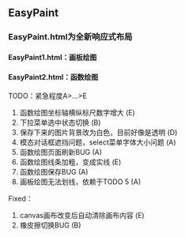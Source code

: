 ## EasyPaint

### EasyPaint.html为全新响应式布局
#### EasyPaint1.html：画板绘图
#### EasyPaint2.html：函数绘图

TODO：紧急程度A>...>E
1. 函数绘图坐标轴横纵标尺数字增大 (E)
2. 下拉菜单选中状态切换 (B)
3. 保存下来的图片背景改为白色，目前好像是透明 (D)
4. 模态对话框遮挡问题，select菜单字体大小问题 (A)
5. 函数绘图页面刷新BUG (A)
6. 函数绘图线条加粗，变成实线 (E)
7. 函数绘图保存BUG (A)
8. 画板绘图无法划线，依赖于TODO 5 (A)

Fixed：
1. canvas画布改变后自动清除画布内容 (E)
2. 橡皮擦切换BUG (B)
